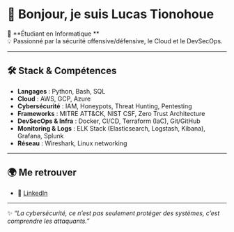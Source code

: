 # 👋 Bonjour, je suis Lucas Tionohoue 

🎯 **Étudiant en Informatique **  
💡 Passionné par la sécurité offensive/défensive, le Cloud et le DevSecOps.  

---

## 🛠️ Stack & Compétences

- **Langages** : Python, Bash, SQL  
- **Cloud** : AWS, GCP, Azure  
- **Cybersécurité** : IAM, Honeypots, Threat Hunting, Pentesting  
- **Frameworks** : MITRE ATT&CK, NIST CSF, Zero Trust Architecture  
- **DevSecOps & Infra** : Docker, CI/CD, Terraform (IaC), Git/GitHub  
- **Monitoring & Logs** : ELK Stack (Elasticsearch, Logstash, Kibana), Grafana, Splunk  
- **Réseau** : Wireshark, Linux networking  

---

## 🌍 Me retrouver

- 💼 [LinkedIn](https://www.linkedin.com/in/ltionohoue/)   

---

✨ *“La cybersécurité, ce n’est pas seulement protéger des systèmes, c’est comprendre les attaquants.”*  
